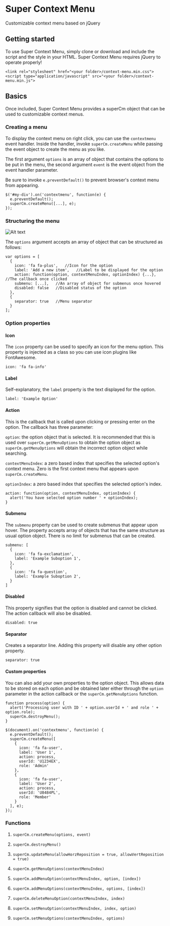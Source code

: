 # Super Context Menu
Customizable context menu based on jQuery

## Getting started
To use Super Context Menu, simply clone or download and include the script and the style in your HTML. 
Super Context Menu requires jQuery to operate properly!

```
<link rel="stylesheet" href="<your folder>/context-menu.min.css">
<script type="application/javascript" src="<your folder>/context-menu.min.js">
```

## Basics
Once included, Super Context Menu provides a superCm object that can be used to customizable context menus.

### Creating a menu
To display the context menu on right click, you can use the `contextmenu` event handler. Inside the handler, invoke `superCm.createMenu` while passing the event object to create the menu as you like. 

The first argument `options` is an array of object that contains the options to be put in the menu, the second argument `event` is the event object from the event handler parameter.

Be sure to invoke `e.preventDefault()` to prevent browser's context menu from appearing.

```
$('#my-div').on('contextmenu', function(e) {
  e.preventDefault();
  superCm.createMenu([...], e);
});
```

### Structuring the menu
![Alt text](https://imgur.com/download/qopz3kl "Example Context Menu")

The `options` argument accepts an array of object that can be structured as follows:

```
var options = [
  {
    icon: 'fa fa-plus',   //Icon for the option
    label: 'Add a new item',   //Label to be displayed for the option
    action: function(option, contextMenuIndex, optionIndex) {...},   //The callback once clicked
    submenu: [...],   //An array of object for submenus once hovered
    disabled: false   //Disabled status of the option          
  },
  {
    separator: true   //Menu separator
  }
];
```

### Option properties
#### Icon
The `icon` property can be used to specify an icon for the menu option. This property is injected as a class so you can use icon plugins like FontAwesome.

```
icon: 'fa fa-info'
```

#### Label
Self-explanatory, the `label` property is the text displayed for the option.

```
label: 'Example Option'
```

#### Action
This is the callback that is called upon clicking or pressing enter on the option. The callback has three parameter:

`option`: the option object that is selected. It is recommended that this is used over `superCm.getMenuOptions` to obtain the option object as `superCm.getMenuOptions` will obtain the incorrect option object while searching.

`contextMenuIndex`: a zero based index that specifies the selected option's context menu. Zero is the first context menu that appears upon `superCm.createMenu`.

`optionIndex`: a zero based index that specifies the selected option's index.

```
action: function(option, contextMenuIndex, optionIndex) {
  alert('You have selected option number ' + optionIndex);
}
```

#### Submenu
The `submenu` property can be used to create submenus that appear upon hover. The property accepts array of objects that has the same structure as usual option object. There is no limit for submenus that can be created.

```
submenu: [
  {
    icon: 'fa fa-exclamation',
    label: 'Example Suboption 1',
  },
  {
    icon: 'fa fa-question',
    label: 'Example Suboption 2',
  }
]
```

#### Disabled
This property signifies that the option is disabled and cannot be clicked. The action callback will also be disabled.

```
disabled: true
```

#### Separator
Creates a separator line. Adding this property will disable any other option property.

```
separator: true
```

#### Custom properties
You can also add your own properties to the option object. This allows data to be stored on each option and be obtained later either through the `option` parameter in the action callback or the `superCm.getMenuOptions` function.

```
function process(option) {
  alert('Processing user with ID ' + option.userId + ' and role ' + option.role);
  superCm.destroyMenu();
}

$(document).on('contextmenu', function(e) {
  e.preventDefault();
  superCm.createMenu([
    {
      icon: 'fa fa-user',
      label: 'User 1',
      action: process,
      userId: 'U1234EX',
      role: 'Admin'
    },
    {
      icon: 'fa fa-user',
      label: 'User 2',
      action: process,
      userId: 'U8484PL',
      role: 'Member'
    }
  ], e);
});
```

### Functions

1. `superCm.createMenu(options, event)`

2. `superCm.destroyMenu()`

3. `superCm.updateMenu(allowHorzReposition = true, allowVertReposition = true)`

4. `superCm.getMenuOptions(contextMenuIndex)`

5. `superCm.addMenuOption(contextMenuIndex, option, [index])`

6. `superCm.addMenuOptions(contextMenuIndex, options, [index])`

7. `superCm.deleteMenuOption(contextMenuIndex, index)`

8. `superCm.setMenuOption(contextMenuIndex, index, option)`

9. `superCm.setMenuOptions(contextMenuIndex, options)`

